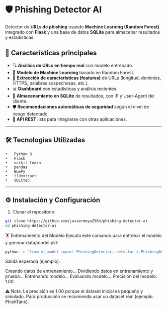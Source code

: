 # 🛡️ Phishing Detector AI

Detector de **URLs de phishing** usando **Machine Learning (Random Forest)** integrado con **Flask** y una base de datos **SQLite** para almacenar resultados y estadísticas.

## 📌 Características principales

- 🔍 **Análisis de URLs en tiempo real** con modelo entrenado.
- 🤖 **Modelo de Machine Learning** basado en Random Forest.
- 🧩 **Extracción de características (features)** de URLs (longitud, dominios, HTTPS, palabras sospechosas, etc.).
- 📊 **Dashboard** con estadísticas y análisis recientes.
- 💾 **Almacenamiento en SQLite** de resultados, con IP y User-Agent del cliente.
- 🛡️ **Recomendaciones automáticas de seguridad** según el nivel de riesgo detectado.
- 🚀 **API REST** lista para integrarse con otras aplicaciones.

---

## 🛠️ Tecnologías Utilizadas
	•	Python 3
	•	Flask
	•	scikit-learn
	•	pandas
	•	NumPy
	•	tldextract
	•	SQLite3
---

## ⚙️ Instalación y Configuración

1. Clonar el repositorio:

```bash
git clone https://github.com/javiermoya2504/phishing-detector-ai
cd phishing-detector-ai
```

🏋️ Entrenamiento del Modelo
Ejecuta este comando para entrenar el modelo y generar data/model.pkl:
```bash
python -c "from ml_model import PhishingDetector; detector = PhishingDetector(); detector.train_model()"
```

Salida esperada (ejemplo):

Creando datos de entrenamiento...
Dividiendo datos en entrenamiento y prueba...
Entrenando modelo...
Evaluando modelo...
Precisión del modelo: 1.00

⚠️ Nota: La precisión es 1.00 porque el dataset inicial es pequeño y simulado.
Para producción se recomienda usar un dataset real (ejemplo: PhishTank).


